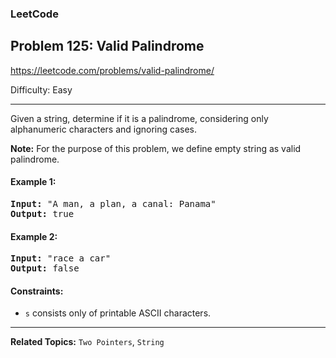 ### LeetCode 
## Problem 125: Valid Palindrome

https://leetcode.com/problems/valid-palindrome/

Difficulty: Easy

---

Given a string, determine if it is a palindrome, considering only alphanumeric characters and ignoring cases.

**Note:** For the purpose of this problem, we define empty string as valid palindrome.

#### Example 1:

<pre>
<b>Input:</b> "A man, a plan, a canal: Panama"
<b>Output:</b> true
</pre>

#### Example 2:

<pre>
<b>Input:</b> "race a car"
<b>Output:</b> false
</pre>

#### Constraints:
- `s` consists only of printable ASCII characters.

---

**Related Topics:** 
`Two Pointers`, `String`